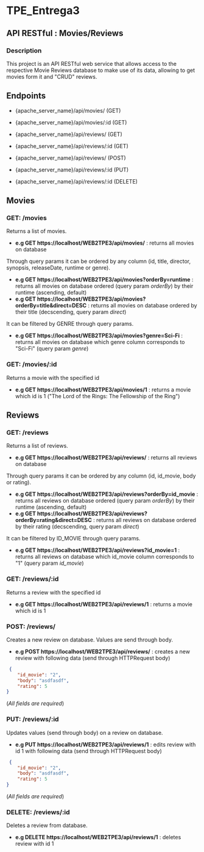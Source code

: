 # TPE_Entrega3
## API RESTful : Movies/Reviews
### Description
This project is an API RESTful web service that allows access to the respective Movie Reviews database to make use of its data, allowing to get movies form it and "CRUD" reviews.

## Endpoints

* {apache_server_name}/api/movies/ (GET)
* {apache_server_name}/api/movies/:id (GET)

* {apache_server_name}/api/reviews/ (GET)
* {apache_server_name}/api/reviews/:id (GET)
* {apache_server_name}/api/reviews/ (POST)
* {apache_server_name}/api/reviews/:id (PUT)
* {apache_server_name}/api/reviews/:id (DELETE)

## Movies
### GET: /movies
Returns a list of movies.
* **e.g GET  https://localhost/WEB2TPE3/api/movies/** : returns all movies on database

Through query params it can be ordered by any column (id, title, director, synopsis, releaseDate, runtime or genre).
 * **e.g GET  https://localhost/WEB2TPE3/api/movies?orderBy=runtime** : returns all movies on database ordered (query param _orderBy_) by their runtime (ascending, default)
 * **e.g GET  https://localhost/WEB2TPE3/api/movies?orderBy=title&direct=DESC** : returns all movies on database ordered by their title (decscending, query param _direct_)

It can be filtered by GENRE through query params.
* **e.g GET  https://localhost/WEB2TPE3/api/movies?genre=Sci-Fi** : returns all movies on database which genre column corresponds to "Sci-Fi" (query param _genre_)

### GET: /movies/:id
Returns a movie with the specified id
* **e.g GET  https://localhost/WEB2TPE3/api/movies/1** : returns a movie which id is 1 ("The Lord of the Rings: The Fellowship of the Ring")

## Reviews
### GET: /reviews
Returns a list of reviews.
* **e.g GET  https://localhost/WEB2TPE3/api/reviews/** : returns all reviews on database

Through query params it can be ordered by any column (id, id_movie, body or rating).
 * **e.g GET  https://localhost/WEB2TPE3/api/reviews?orderBy=id_movie** : returns all reviews on database ordered (query param _orderBy_) by their runtime (ascending, default)
 * **e.g GET  https://localhost/WEB2TPE3/api/reviews?orderBy=rating&direct=DESC** : returns all reviews on database ordered by their rating (decscending, query param _direct_)

It can be filtered by ID_MOVIE through query params.
* **e.g GET  https://localhost/WEB2TPE3/api/reviews?id_movie=1** : returns all reviews on database which id_movie column corresponds to "1" (query param _id_movie_)

### GET: /reviews/:id
Returns a review with the specified id
* **e.g GET  https://localhost/WEB2TPE3/api/reviews/1** : returns a movie which id is 1

### POST: /reviews/
Creates a new review on database. Values are send through body.
* **e.g POST  https://localhost/WEB2TPE3/api/reviews/** : creates a new review with following data (send through HTTPRequest body) 
```json
 {
    "id_movie": "2",
    "body": "asdfasdf",
    "rating": 5
}

```
(_All fields are required_)

### PUT: /reviews/:id
Updates values (send through body) on a review on database.
* **e.g PUT  https://localhost/WEB2TPE3/api/reviews/1** : edits review with id 1 with following data (send through HTTPRequest body)
```json
 {
    "id_movie": "2",
    "body": "asdfasdf",
    "rating": 5
}

```
(_All fields are required_)

### DELETE: /reviews/:id
Deletes a review from database.
* **e.g DELETE  https://localhost/WEB2TPE3/api/reviews/1** : deletes review with id 1